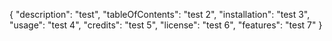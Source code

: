 {
	"description": "test",
	"tableOfContents": "test 2",
	"installation": "test 3",
	"usage": "test 4",
	"credits": "test 5",
	"license": "test 6",
	"features": "test 7"
}